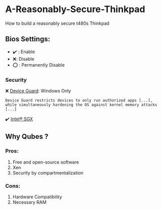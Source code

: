 # A-Reasonably-Secure-Thinkpad
How to build a reasonably secure t480s Thinkpad


## Bios Settings:
* :heavy_check_mark: : Enable
* :x:: Disable
* :o: : Permanently Disable
### Security
:x: [Device Guard](https://docs.microsoft.com/en-us/windows/security/threat-protection/device-guard/introduction-to-device-guard-virtualization-based-security-and-windows-defender-application-control):  Windows Only 
```
Device Guard restricts devices to only run authorized apps [...], while simultaneously hardening the OS against kernel memory attacks [...]
```
:heavy_check_mark: [Intel® SGX](https://software.intel.com/en-us/blogs/2013/09/26/protecting-application-secrets-with-intel-sgx)


## Why Qubes ?
### Pros:
1. Free and open-source software
2. Xen
3. Security by compartmentalization

### Cons:
1. Hardware Compatibility
2. Necessary RAM
